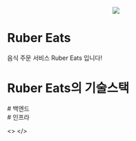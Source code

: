 <p align="center">
  <image src="./repo/logo.png" />
</p>

# Ruber Eats

<p>음식 주문 서비스 Ruber Eats 입니다!</p>

<p>
  <h1>Ruber Eats의 기술스택</h1>
  <div># 백엔드</div>
  <div># 인프라</div>
</p>

<>
</>

